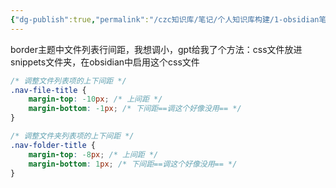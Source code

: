 ```yaml
---
{"dg-publish":true,"permalink":"/czc知识库/笔记/个人知识库构建/1-obsidian笔记/css代码片段 自定义obsidian snippets插件/","dgPassFrontmatter":true,"created":"2024-06-18T17:45:22.312+08:00","updated":"2024-12-08T11:23:05.270+08:00"}
---
```




border主题中文件列表行间距，我想调小，gpt给我了个方法：css文件放进snippets文件夹，在obsidian中启用这个css文件
```css
/* 调整文件列表项的上下间距 */
.nav-file-title {
    margin-top: -10px; /* 上间距 */
    margin-bottom: -1px; /* 下间距==调这个好像没用== */
}

/* 调整文件夹列表项的上下间距 */
.nav-folder-title {
    margin-top: -8px; /* 上间距 */
    margin-bottom: 1px; /* 下间距==调这个好像没用== */
}
```
